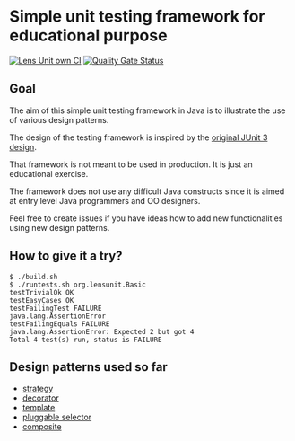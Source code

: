 # Simple unit testing framework for educational purpose

[![Lens Unit own CI](https://github.com/danielleberre/lensunit/actions/workflows/main.yml/badge.svg)](https://github.com/danielleberre/lensunit/actions/workflows/main.yml)
[![Quality Gate Status](https://sonarcloud.io/api/project_badges/measure?project=danielleberre_lensunit&metric=alert_status)](https://sonarcloud.io/summary/new_code?id=danielleberre_lensunit)

## Goal

The aim of this simple unit testing framework in Java is to illustrate the use of various
design patterns.

The design of the testing framework is inspired by the [original JUnit 3 design](http://junit.sourceforge.net/doc/cookstour/cookstour.htm).

That framework is not meant to be used in production. It is just an educational exercise.

The framework does not use any difficult Java constructs since it is aimed at
entry level Java programmers and OO designers.

Feel free to create issues if you have ideas how to add new functionalities using new design patterns.

## How to give it a try?

```
$ ./build.sh
$ ./runtests.sh org.lensunit.Basic
testTrivialOk OK
testEasyCases OK
testFailingTest FAILURE
java.lang.AssertionError
testFailingEquals FAILURE
java.lang.AssertionError: Expected 2 but got 4
Total 4 test(s) run, status is FAILURE
```

## Design patterns used so far

+ [strategy](https://en.wikipedia.org/wiki/Strategy_pattern)
+ [decorator](https://en.wikipedia.org/wiki/Decorator_pattern)
+ [template](https://en.wikipedia.org/wiki/Template_method_pattern)
+ [pluggable selector](http://junit.sourceforge.net/doc/cookstour/cookstour.htm)
+ [composite](https://en.wikipedia.org/wiki/Composite_pattern)
